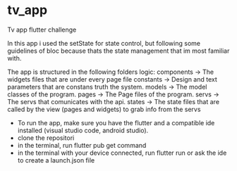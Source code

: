 # tv_app
Tv app flutter challenge

In this app i used the setState for state control, but following some guidelines of bloc
because thats the state management that im most familiar with.

The app is structured in the following folders logic:
components -> The widgets files that are under every page file
constants  -> Design and text parameters that are constans truth the system.
models     -> The model classes of the program.
pages      -> The Page files of the program.
servs      -> The servs that comunicates with the api.
states     -> The state files that are called by the view (pages and widgets) to grab info from the servs

- To run the app, make sure you have the flutter and a compatible ide installed (visual studio code, android studio).
- clone the repositori
- in the terminal, run flutter pub get command
- in the terminal with your device connected, run flutter run or ask the ide to create a launch.json file